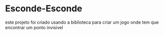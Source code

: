 # Esconde-Esconde 
este projeto foi criado usando a biblioteca para criar um jogo onde tem que encontrar um ponto invisivel 
